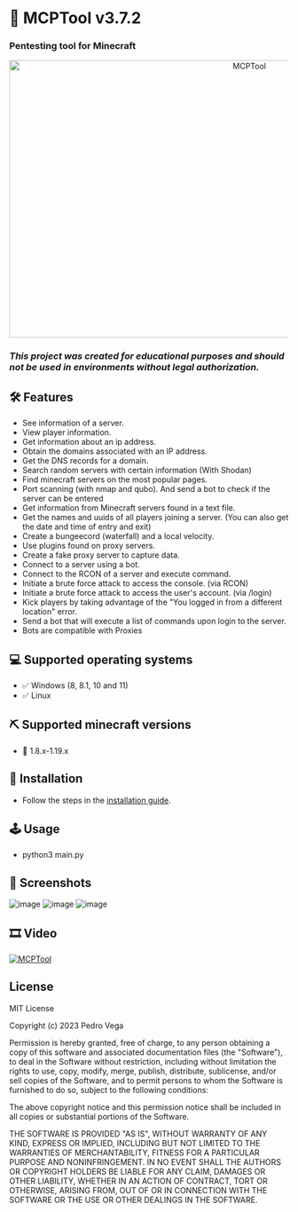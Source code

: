 # 🧨  MCPTool v3.7.2

### **Pentesting tool for Minecraft**

<p align="center"><img src="https://i.imgur.com/GqkwN7v.png" title="MCPTool" width="850" height="500"><p\>

### ***This project was created for educational purposes and should not be used in environments without legal authorization.***

## 🛠 Features

* See information of a server.
* View player information.
* Get information about an ip address.
* Obtain the domains associated with an IP address.
* Get the DNS records for a domain.
* Search random servers with certain information (With Shodan)
* Find minecraft servers on the most popular pages.
* Port scanning (with nmap and qubo). And send a bot to check if the server can be entered
* Get information from Minecraft servers found in a text file.
* Get the names and uuids of all players joining a server. (You can also get the date and time of entry and exit)
* Create a bungeecord (waterfall) and a local velocity.
* Use plugins found on proxy servers.
* Create a fake proxy server to capture data.
* Connect to a server using a bot.
* Connect to the RCON of a server and execute command.
* Initiate a brute force attack to access the console. (via RCON)
* Initiate a brute force attack to access the user's account. (via /login)
* Kick players by taking advantage of the "You logged in from a different location" error.
* Send a bot that will execute a list of commands upon login to the server.
* Bots are compatible with Proxies

## 💻 Supported operating systems

* ✅ Windows (8, 8.1, 10 and 11)
* ✅ Linux

## ⛏️ Supported minecraft versions

* 📃 1.8.x-1.19.x

## 🔧 Installation

* Follow the steps in the [installation guide](https://www.mcptool.net/how-to-install).

## 🕹 Usage

* python3 main.py

## 📸 Screenshots

![image](https://i.imgur.com/bfnthLy.png)
![image](https://i.imgur.com/m44uxCP.png)
![image](https://i.imgur.com/RHllolP.png)

## 🎞 Video

[![MCPTool](https://img.youtube.com/vi/iGYlaFsikZE/0.jpg)](https://www.youtube.com/watch?v=iGYlaFsikZE)

## License

MIT License

Copyright (c) 2023 Pedro Vega

Permission is hereby granted, free of charge, to any person obtaining a copy
of this software and associated documentation files (the "Software"), to deal
in the Software without restriction, including without limitation the rights
to use, copy, modify, merge, publish, distribute, sublicense, and/or sell
copies of the Software, and to permit persons to whom the Software is
furnished to do so, subject to the following conditions:

The above copyright notice and this permission notice shall be included in all
copies or substantial portions of the Software.

THE SOFTWARE IS PROVIDED "AS IS", WITHOUT WARRANTY OF ANY KIND, EXPRESS OR
IMPLIED, INCLUDING BUT NOT LIMITED TO THE WARRANTIES OF MERCHANTABILITY,
FITNESS FOR A PARTICULAR PURPOSE AND NONINFRINGEMENT. IN NO EVENT SHALL THE
AUTHORS OR COPYRIGHT HOLDERS BE LIABLE FOR ANY CLAIM, DAMAGES OR OTHER
LIABILITY, WHETHER IN AN ACTION OF CONTRACT, TORT OR OTHERWISE, ARISING FROM,
OUT OF OR IN CONNECTION WITH THE SOFTWARE OR THE USE OR OTHER DEALINGS IN THE
SOFTWARE.

